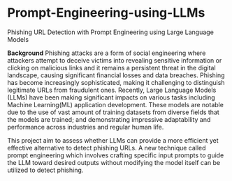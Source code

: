 # Prompt-Engineering-using-LLMs
Phishing URL Detection with Prompt Engineering using Large Language Models

**Background**
Phishing attacks are a form of social engineering where attackers attempt to deceive victims into revealing sensitive information or clicking on malicious links and it remains a persistent threat in the digital landscape, causing significant financial losses and data breaches. Phishing has become increasingly sophisticated, making it challenging to distinguish legitimate URLs from fraudulent ones.
Recently, Large Language Models (LLMs) have been making significant impacts on various tasks including Machine Learning(ML) application development. These models are notable due to the use of vast amount of training datasets from diverse fields that the models are trained; and demonstrating impressive adaptability and performance across industries and regular human life.

This project aim to assess whether LLMs can provide a more efficient yet effective alternative to detect phishing URLs.
A new technique called prompt engineering which involves crafting specific input prompts to guide the LLM toward desired outputs without modifying the model itself can be utilized to detect phishing.


